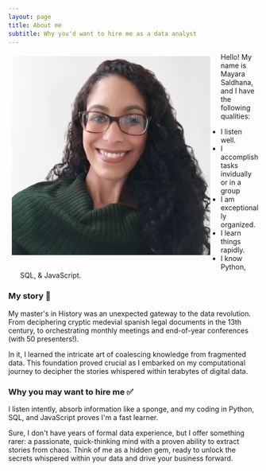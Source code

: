```yaml
---
layout: page
title: About me
subtitle: Why you'd want to hire me as a data analyst
---
```

<img 
  align="left" 
  style="border: .5em solid transparent; 
         border-top-right-radius: 1em; 
         border-bottom-left-radius: 1em; 
         padding-bottom: 1em; padding-right: 1em;"
  src="/assets/img/may_photo.png" 
  alt="My data analyst photo!">

Hello! My name is Mayara Saldhana, and I have the following qualities:

  - I listen well.
  - I accomplish tasks invidually or in a group 
  - I am exceptionally organized.
  - I learn things rapidly.
  - I know Python, SQL, & JavaScript. 

### My story 🐝

My master's in History was an unexpected gateway to the data revolution. From deciphering cryptic medevial spanish legal documents in the 13th century, to orchestrating monthly meetings and end-of-year conferences (with 50 presenters!).

In it, I learned the intricate art of coalescing knowledge from fragmented data. This foundation proved crucial as I embarked on my computational journey to decipher the stories whispered within terabytes of digital data.

### Why you may want to hire me ✅

I listen intently, absorb information like a sponge, and my coding in Python, SQL, and JavaScript proves I'm a fast learner. 

Sure, I don't have years of formal data experience, but I offer something rarer: a passionate, quick-thinking mind with a proven ability to extract stories from chaos. Think of me as a hidden gem, ready to unlock the secrets whispered within your data and drive your business forward.

